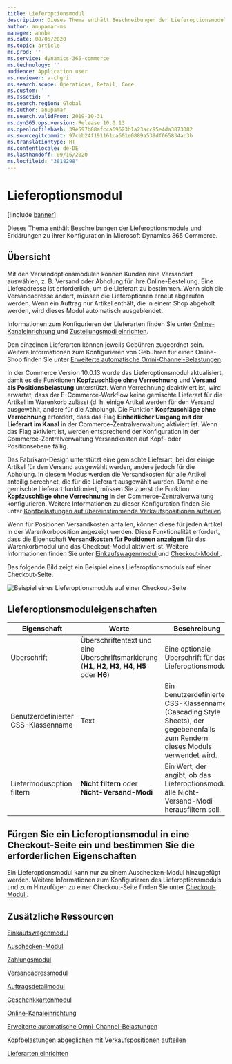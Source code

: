 ```yaml
---
title: Lieferoptionsmodul
description: Dieses Thema enthält Beschreibungen der Lieferoptionsmodule und Erklärungen zu ihrer Konfiguration in Microsoft Dynamics 365 Commerce.
author: anupamar-ms
manager: annbe
ms.date: 08/05/2020
ms.topic: article
ms.prod: ''
ms.service: dynamics-365-commerce
ms.technology: ''
audience: Application user
ms.reviewer: v-chgri
ms.search.scope: Operations, Retail, Core
ms.custom: ''
ms.assetid: ''
ms.search.region: Global
ms.author: anupamar
ms.search.validFrom: 2019-10-31
ms.dyn365.ops.version: Release 10.0.13
ms.openlocfilehash: 39e597b88afcca69623b1a23acc95e4da3873082
ms.sourcegitcommit: 97ceb24f191161ca601e0889a539df665834ac3b
ms.translationtype: HT
ms.contentlocale: de-DE
ms.lasthandoff: 09/16/2020
ms.locfileid: "3818298"
---
```

# <a name="delivery-options-module"></a>Lieferoptionsmodul

[!include [banner](includes/banner.md)]

Dieses Thema enthält Beschreibungen der Lieferoptionsmodule und Erklärungen zu ihrer Konfiguration in Microsoft Dynamics 365 Commerce.

## <a name="overview"></a>Übersicht

Mit den Versandoptionsmodulen können Kunden eine Versandart auswählen, z. B. Versand oder Abholung für ihre Online-Bestellung. Eine Lieferadresse ist erforderlich, um die Lieferart zu bestimmen. Wenn sich die Versandadresse ändert, müssen die Lieferoptionen erneut abgerufen werden. Wenn ein Auftrag nur Artikel enthält, die in einem Shop abgeholt werden, wird dieses Modul automatisch ausgeblendet.

Informationen zum Konfigurieren der Lieferarten finden Sie unter [Online-Kanaleinrichtung ](channel-setup-online.md)und [Zustellungsmodi einrichten](https://docs.microsoft.com/dynamicsax-2012/appuser-itpro/set-up-modes-of-delivery).

Den einzelnen Lieferarten können jeweils Gebühren zugeordnet sein. Weitere Informationen zum Konfigurieren von Gebühren für einen Online-Shop finden Sie unter [Erweiterte automatische Omni-Channel-Belastungen](omni-auto-charges.md).

In der Commerce Version 10.0.13 wurde das Lieferoptionsmodul aktualisiert, damit es die Funktionen **Kopfzuschläge ohne Verrechnung** und **Versand als Positionsbelastung** unterstützt. Wenn Verrechnung deaktiviert ist, wird erwartet, dass der E-Commerce-Workflow keine gemischte Lieferart für die Artikel im Warenkorb zulässt (d. h. einige Artikel werden für den Versand ausgewählt, andere für die Abholung). Die Funktion **Kopfzuschläge ohne Verrechnung** erfordert, dass das Flag **Einheitlicher Umgang mit der Lieferart im Kanal** in der Commerce-Zentralverwaltung aktiviert ist. Wenn das Flag aktiviert ist, werden entsprechend der Konfiguration in der Commerce-Zentralverwaltung Versandkosten auf Kopf- oder Positionsebene fällig.

Das Fabrikam-Design unterstützt eine gemischte Lieferart, bei der einige Artikel für den Versand ausgewählt werden, andere jedoch für die Abholung. In diesem Modus werden die Versandkosten für alle Artikel anteilig berechnet, die für die Lieferart ausgewählt wurden. Damit eine gemischte Lieferart funktioniert, müssen Sie zuerst die Funktion **Kopfzuschläge ohne Verrechnung** in der Commerce-Zentralverwaltung konfigurieren. Weitere Informationen zu dieser Konfiguration finden Sie unter [Kopfbelastungen auf übereinstimmende Verkaufspositionen aufteilen](pro-rate-charges-matching-lines.md).

Wenn für Positionen Versandkosten anfallen, können diese für jeden Artikel in der Warenkorbposition angezeigt werden. Diese Funktionalität erfordert, dass die Eigenschaft **Versandkosten für Positionen anzeigen** für das Warenkorbmodul und das Checkout-Modul aktiviert ist. Weitere Informationen finden Sie unter [Einkaufswagenmodul ](add-cart-module.md)und [Checkout-Modul ](add-checkout-module.md).

Das folgende Bild zeigt ein Beispiel eines Lieferoptionsmoduls auf einer Checkout-Seite.

![Beispiel eines Lieferoptionsmoduls auf einer Checkout-Seite](./media/ecommerce-deliveryoptions.PNG)

## <a name="delivery-options-module-properties"></a>Lieferoptionsmoduleigenschaften

| Eigenschaft | Werte | Beschreibung |
|----------|--------|-------------|
| Überschrift | Überschriftentext und eine Überschriftsmarkierung (**H1**, **H2**, **H3**, **H4**, **H5** oder **H6**) | Eine optionale Überschrift für das Lieferoptionsmodul. |
| Benutzerdefinierter CSS-Klassenname | Text | Ein benutzerdefinierter CSS-Klassenname (Cascading Style Sheets), der gegebenenfalls zum Rendern dieses Moduls verwendet wird. |
| Liefermodusoption filtern | **Nicht filtern** oder **Nicht-Versand-Modi** | Ein Wert, der angibt, ob das Lieferoptionsmodul alle Nicht-Versand-Modi herausfiltern soll. |

## <a name="add-a-delivery-options-module-to-a-checkout-page-and-set-the-required-properties"></a>Fürgen Sie ein Lieferoptionsmodul in eine Checkout-Seite ein und bestimmen Sie die erforderlichen Eigenschaften

Ein Lieferoptionsmodul kann nur zu einem Auschecken-Modul hinzugefügt werden. Weitere Informationen zum Konfigurieren des Lieferoptionsmoduls und zum Hinzufügen zu einer Checkout-Seite finden Sie unter [Checkout-Modul ](add-checkout-module.md).

## <a name="additional-resources"></a>Zusätzliche Ressourcen

[Einkaufswagenmodul](add-cart-module.md)

[Auschecken-Modul](add-checkout-module.md)

[Zahlungsmodul](payment-module.md)

[Versandadressmodul](ship-address-module.md)

[Auftragsdetailmodul](order-confirmation-module.md)

[Geschenkkartenmodul](add-giftcard.md)

[Online-Kanaleinrichtung](channel-setup-online.md)

[Erweiterte automatische Omni-Channel-Belastungen](omni-auto-charges.md)

[Kopfbelastungen abgeglichen mit Verkaufspositionen aufteilen](pro-rate-charges-matching-lines.md)

[Lieferarten einrichten](https://docs.microsoft.com/dynamicsax-2012/appuser-itpro/set-up-modes-of-delivery)
